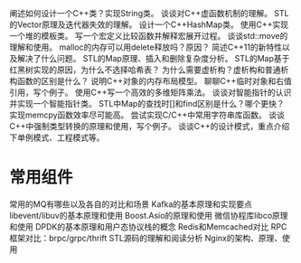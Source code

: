阐述如何设计一个C++类？实现String类。
谈谈对C++虚函数机制的理解。
STL的Vector原理及迭代器失效的理解。
设计一个C++HashMap类。
使用C++实现一个堆的模板类。
写一个宏定义比较函数并解释宏展开过程。
谈谈std::move的理解和使用。
malloc的内存可以用delete释放吗？原因？
简述C++11的新特性以及解决了什么问题。
STL的Map原理、插入和删除复杂度分析。
STL的Map基于红黑树实现的原因，为什么不选择哈希表？
为什么需要虚析构？虚析构和普通析构函数的区别是什么？
说明C++对象的内存布局模型。
聊聊C++临时对象和右值引用，写个例子。
使用C++写一个高效的多维矩阵乘法。
谈谈对智能指针的认识并实现一个智能指针类。
STL中Map的查找时[]和find区别是什么？哪个更快？
实现memcpy函数效率尽可能高。
尝试实现C/C++中常用字符串库函数。
谈谈C++中强制类型转换的原理和使用，写个例子。
谈谈C++的设计模式，重点介绍下单例模式、工程模式等。

# 常用组件
常用的MQ有哪些以及各自的对比和场景
Kafka的基本原理和实现要点
libevent/libuv的基本原理和使用
Boost.Asio的原理和使用
微信协程库libco原理和使用
DPDK的基本原理和用户态协议栈的概念
Redis和Memcached对比
RPC框架对比：brpc/grpc/thrift
STL源码的理解和阅读分析
Nginx的架构、原理、使用